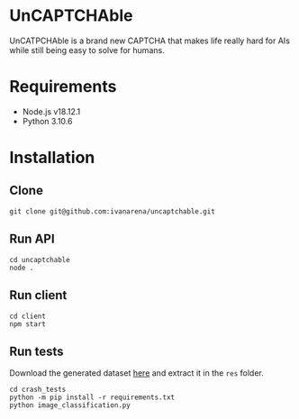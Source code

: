 # UnCAPTCHAble 

UnCATPCHAble is a brand new CAPTCHA that makes life really hard for AIs while still being easy to solve for humans.

# Requirements
- Node.js v18.12.1
- Python 3.10.6

# Installation
## Clone
```
git clone git@github.com:ivanarena/uncaptchable.git
```

## Run API 
```
cd uncaptchable
node .
```
## Run client
```
cd client
npm start
```

## Run tests

Download the generated dataset [here](https://mega.nz/file/qvRyQD5a#C36x-_8RHR7SFafeaw9wehNZTvyOVUiZW4p-lXCpSj8) and extract it in the ```res``` folder.

```
cd crash_tests
python -m pip install -r requirements.txt
python image_classification.py
```
